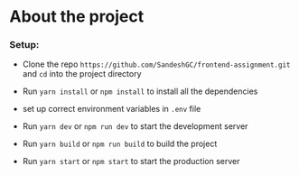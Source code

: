 # About the project

### Setup:

- Clone the repo `https://github.com/SandeshGC/frontend-assignment.git` and `cd` into the project directory

- Run `yarn install` or `npm install` to install all the dependencies

- set up correct environment variables in `.env` file

- Run `yarn dev` or `npm run dev` to start the development server

- Run `yarn build` or `npm run build` to build the project

- Run `yarn start` or `npm start` to start the production server
